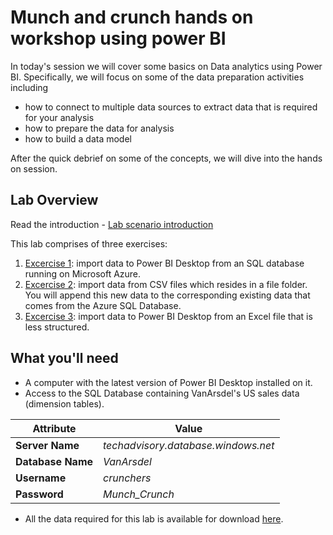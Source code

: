 # Munch and crunch hands on workshop using power BI

In today's session we will cover some basics on Data analytics using Power BI. 
Specifically, we will focus on some of the data preparation activities including 

- how to connect to multiple data sources to extract data that is required for your analysis
- how to prepare the data for analysis
- how to build a data model

After the quick debrief on some of the concepts, we will dive into the hands on session.

## Lab Overview

Read the introduction - [Lab scenario introduction](https://github.com/BDO-Australia/MunchAndCrunch/blob/master/Session2/1.%20Lab%20Introduction.md) 

This lab comprises of three exercises:

1. [Excercise 1](https://github.com/BDO-Australia/MunchAndCrunch/blob/master/Session2/2.%20Excercise-1.md): import data to Power BI Desktop from an SQL database running on Microsoft Azure. 
2. [Excercise 2](https://github.com/BDO-Australia/MunchAndCrunch/blob/master/Session2/3.%20Excercise-2.md): import data from CSV files which resides in a file folder. You will append this new data to the corresponding existing data that comes from the Azure SQL Database. 
3. [Excercise 3](https://github.com/BDO-Australia/MunchAndCrunch/blob/master/Session2/4.%20Excercise-3.md): import data to Power BI Desktop from an Excel file that is less structured. 

## What you'll need

- A computer with the latest version of Power BI Desktop installed on it.
- Access to the SQL Database containing VanArsdel's US sales data (dimension tables).

Attribute | Value
--- | --- 
**Server Name** |*techadvisory.database.windows.net*
**Database Name** |*VanArsdel*
**Username**| *crunchers*
**Password**| *Munch_Crunch*

- All the data required for this lab is available for download [here](https://github.com/BDO-Australia/MunchAndCrunch/tree/master/Session2/Data).